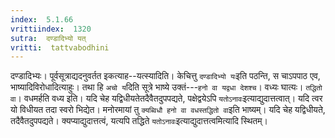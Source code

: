 ```yaml
---
index:  5.1.66
vrittiindex:  1320
sutra:  दण्डादिभ्यो यत्
vritti:  tattvabodhini 
---
```


दण्डादिभ्यः। पूर्वसूत्राद्यदनुवर्तत इकत्याह--यत्स्यादिति। केचित्तु `दण्डादिभ्यो यः`इति पठन्ति, स चाऽपपाठ एव, भाष्यादिविरोधादित्याहुः। तथा हि `अचो य`दिति सूत्रे भाष्ये उक्तं---`हनो वा यद्वधा देशश्च`। वध्यः घात्यः। `तद्धितो वा`। वधमर्हति वध्य इति। यदि चेह यद्विधीयतेतदैवैतदुपपद्यते, पक्षेद्वयेऽपि `यतोऽनावः`इत्याद्युदात्तत्वात्। यदि त्वर यो विधीयत तदा स्वरो भिद्येत। मनोरमायां तु `क्यब्विधौ हनो वा वधस्तद्धितो वा`इति भाष्यम्। यदि चेह यद्विधीयते, तदैवैतदुपपद्यते। क्यप्याद्युदात्तत्वं, यत्यपि तद्धिते `यतोऽनावः`इत्याद्युदात्तत्वमित्यादि स्थितम्।

